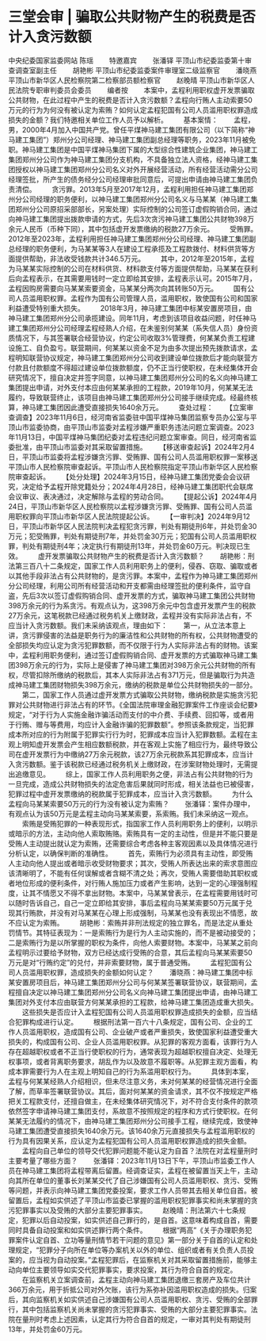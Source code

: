 # 三堂会审 | 骗取公共财物产生的税费是否计入贪污数额

中央纪委国家监委网站 陈瑶
　　特邀嘉宾
　　张潘铎 平顶山市纪委监委第十审查调查室副主任
　　胡艳彬 平顶山市纪委监委案件审理室二级监察官
　　潘晓燕 平顶山市新华区人民检察院第二检察部员额检察官
　　赵晚晴 平顶山市新华区人民法院专职审判委员会委员
　　编者按
　　本案中，孟程利用职权虚开发票骗取公共财物，在此过程中产生的税费是否计入贪污数额？孟程向行贿人主动索要50万元的行为为何没有被认定为索贿？如何认定孟程犯国有公司人员滥用职权罪造成损失的金额？我们特邀相关单位工作人员予以解析。
　　基本案情：
　　孟程，男，2000年4月加入中国共产党。曾任平煤神马建工集团有限公司（以下简称“神马建工集团”）郑州分公司经理、神马建工集团副总经理等职务，2023年11月被免职。神马建工集团是中国平煤神马集团下属的大型综合性建筑企业集团，神马建工集团郑州分公司作为神马建工集团分支机构，不具备独立法人资格，经神马建工集团授权以神马建工集团郑州分公司名义对外开展经营活动，所有经营活动需分公司经理签批，所产生的债务经分公司经理审批同意后，可提出申请由神马建工集团负责清偿。
　　贪污罪。2013年5月至2017年12月，孟程利用担任神马建工集团郑州分公司经理的职务便利，以神马建工集团郑州分公司名义与马某某（神马建工集团郑州分公司原招采部部长，另案处理）实际控制的公司签订虚假购销合同，通过向神马建工集团提出拨款申请的方式，先后3次贪污神马建工集团公共财物398万余元人民币（币种下同），其中包括虚开发票缴纳的税款27万余元。
　　受贿罪。2012年至2023年，孟程利用担任神马建工集团郑州分公司经理、神马建工集团副总经理的职务便利，为马某某等3人在建设工程承揽及工程款拨付、材料供货等方面提供帮助，非法收受钱款共计346.5万元。
　　其中，2012年至2015年，孟程为马某某实际控制的公司在材料供货、材料款支付等方面提供帮助，马某某在获利后向孟程表示，在其需要用钱时一定立即给其安排，孟程表示认可。2015年7月，孟程因购房需要向马某某索要资金，马某某分两次向其转账50万元。
　　国有公司人员滥用职权罪。孟程作为国有公司管理人员，滥用职权，致使国有公司和国家利益遭受特别重大损失。
　　2018年3月，神马建工集团中标某安置房项目，由神马建工集团郑州分公司承揽建设。同年11月，考虑到该项目收益问题，时任神马建工集团郑州分公司经理孟程经熟人介绍，在未鉴别何某某（系失信人员）身份资质情况下，与其签署联合经营协议，约定公司收取3%管理费，何某某负责工程建设施工、自负盈亏。联营期间，何某某以资金不足为由多次提出预先拨款请求，孟程明知联营协议规定，神马建工集团郑州分公司收到建设单位拨款后才能向联营方付款且付款额度不得超过建设单位拨款额度，仍不正当行使职权，在未经集体开会研究情况下，擅自决定并签字同意，以神马建工集团郑州分公司的名义向神马建工集团提出申请，对外支付本应由何某某承担的工程款，2019年10月，何某某无法履约，导致联营终止，该项目由神马建工集团郑州分公司接手继续完成。经最终核算，神马建工集团因此遭受直接损失1640余万元。
　　查处过程：
　　【立案审查调查】2023年11月6日，经河南省监委驻中国平煤神马集团监察专员办公室与平顶山市监委协商，由平顶山市监委对孟程涉嫌严重职务违法问题立案调查。2023年11月13日，中国平煤神马集团纪委对孟程违纪问题立案审查。同日，经河南省监委批准，由平顶山市监委对其采取留置措施。
　　【移送审查起诉】2024年2月4日，平顶山市监委将孟程涉嫌贪污罪、受贿罪、国有公司人员滥用职权罪一案移送平顶山市人民检察院审查起诉。平顶山市人民检察院指定平顶山市新华区人民检察院审查起诉。
　　【处分处理】2024年3月15日，经神马建工集团党委会会议研究，决定给予孟程开除党籍处分；2024年4月28日，经神马建工集团职代会联席会议审议、表决通过，决定解除与孟程的劳动合同。
　　【提起公诉】2024年4月24日，平顶山市新华区人民检察院以孟程涉嫌贪污罪、受贿罪、国有公司人员滥用职权罪向平顶山市新华区人民法院提起公诉。
　　【一审判决】2024年9月12日，平顶山市新华区人民法院判决孟程犯贪污罪，判处有期徒刑6年，并处罚金30万元；犯受贿罪，判处有期徒刑7年，并处罚金30万元；犯国有公司人员滥用职权罪，判处有期徒刑4年；决定执行有期徒刑13年，并处罚金60万元。判决现已生效。
　　虚开发票骗取公共财物产生的税费是否计入贪污数额？
　　胡艳彬：刑法第三百八十二条规定，国家工作人员利用职务上的便利，侵吞、窃取、骗取或者以其他手段非法占有公共财物的，是贪污罪。本案中，孟程作为神马建工集团郑州分公司经理，利用公司所有经营活动和开支都需由经理签批的便利条件，监守自盗，先后3次以签订虚假购销合同、虚开发票的方式，骗取神马建工集团公共财物398万余元的行为系贪污。有观点认为，这398万余元中包含虚开发票产生的税款27万余元，这笔税款已经通过税务机关上缴财政，孟程并没有实际非法占有，不应当计入贪污数额。我们未采纳该观点，理由如下：
　　第一，从立法本意上讲，贪污罪侵害的法益是职务行为的廉洁性和公共财物的所有权，公共财物遭受的全部损失均应认定为贪污犯罪数额，而不仅限于行为人实际非法占有的财物。该案中，孟程利用职务便利，通过签订虚假购销合同、虚开发票的方式骗取神马建工集团398万余元的行为，实际上是侵害了神马建工集团对398万余元公共财物的所有权，尽管扣除所缴纳的税款后，其本人实际非法占有371万元，但是骗取行为共造成神马建工集团财物损失398万余元，缴纳的税款是单位公共财物损失的一部分。
　　第二，国家工作人员通过虚开发票方式骗取公共财物，缴纳税款是实施贪污犯罪对公共财物进行非法占有的环节。《全国法院审理金融犯罪案件工作座谈会纪要》规定，“对于行为人实施金融诈骗活动而支付的中介费、手续费、回扣等，或者用于行贿、赠与等费用，均应计入金融诈骗的犯罪数额”。参照该条款规定，当犯罪成本所对应的行为附属于犯罪实行行为时，犯罪成本应当计入犯罪数额。孟程在主观上明知虚开发票会产生相应数额税款，并在客观上实施了相应行为，最终导致公司在虚开发票行为中缴纳27万余元税款，该27万余元税款系其犯罪成本，应当计入贪污数额。鉴于该税款已经通过税务机关上缴财政，在涉案财物处理时，无需提出追缴意见。
　　综上，国家工作人员利用职务之便，非法占有公共财物的行为一旦完成，造成公共财物损失的法定危害后果就同时形成，相关法益也已被侵害，犯罪过程中虚开发票缴纳的税款属于犯罪成本，应当计入贪污数额。
　　为什么孟程向马某某索要50万元的行为没有被认定为索贿？
　　张潘铎：案件办理中，有观点认为该50万元是孟程主动向马某某索要，系索贿。我们未采纳这一观点。
　　索贿是受贿犯罪的一种表现形式，指国家工作人员利用职务上的便利，以明示或暗示的方法，主动向他人索取贿赂。索贿具有一定的主动性，但是并不能只要是受贿人主动提出就认定为索贿，还需要综合考虑各种主客观因素以及具体情况进行分析认定，以确保判断的准确性。
　　首先，索贿行为必须具有主动性，即受贿人主动向他人提出或者暗示收受财物要求；其次，受贿人所表达出来的索求意图应该清晰明了，不能有任何误解或者含糊不清之处；再次，受贿人需要借助其职权或者地位形成的便利条件，对行贿人施加压力或者产生影响，达到一定的心理强制程度，让其不情愿又不得不拿出财物。本案中，马某某曾表示，在孟程需要用钱时可以随时告诉自己，自己一定立即给其安排，事后孟程向马某某索要50万元属于兑现其行贿款，并没有对马某某在心理上形成强制，马某某也没有表现出不情愿，故不应认定为索贿。
　　胡艳彬：索贿并非刑法规定的独立罪名，而是法定从重处罚情节。其特征表现为：一是索贿行为是行为人主动实施的，而不是被动接受的；二是索贿行为是以所掌握的职权为条件，向他人索要财物。本案中，马某某之前向孟程明示过要给予财物，双方已经达成行受贿的合意，其后孟程向马某某索要50万元是对“行贿约定”的兑付，并非索要财物，属于普通受贿。
　　孟程犯国有公司人员滥用职权罪，造成损失的金额如何认定？
　　潘晓燕：神马建工集团中标某安置房项目后，神马建工集团郑州分公司与何某某签署联营协议，联营期间，孟程擅自决定以神马建工集团郑州分公司名义向神马建工集团提出申请，由神马建工集团对外支付本应由联营方何某某承担的工程款，给神马建工集团造成重大损失。
　　这些损失是否应计入孟程犯国有公司人员滥用职权罪造成损失的金额，应当结合犯罪构成进行认定。
　　根据刑法第一百六十八条规定，国有公司、企业的工作人员滥用职权，造成国有公司、企业破产或者严重损失，致使国家利益遭受重大损失的，构成国有公司、企业人员滥用职权罪。从犯罪的客观方面看，该罪行为人存在超越职权或者不正当行使职权的行为，通常表现为超越职权擅自决定、处理无权事项，或者背离职务要求，胡乱作为以及故意不履职等。从犯罪主观方面看，构成本罪需要行为人在主观上明知自己的行为系滥用职权行为。
　　具体到本案，孟程与何某某经熟人介绍相识，但未尽注意义务，未对何某某的经营情况进行全面了解，而草率签署联营协议。其后，面对何某某的资金请求，其不仅不按规定严格把关工程款支付，还擅自做主，在未经集体研究情况下，对不符合支付条件的款项依然签字申请神马建工集团支付，系故意不按照规定的程序和方式行使职权。在何某某无法履约的情况下，由神马建工集团郑州分公司接手工程，继续完成，致使神马建工集团遭受直接损失1640余万元。该1640余万元直接损失与孟程滥用职权的行为具有因果关系，应认定为孟程犯国有公司人员滥用职权罪造成的损失金额。
　　孟程向自己单位的领导交代犯罪问题能不能认定为自首？法院在对孟程量刑时主要考量了哪些方面？
　　张潘铎：2023年11月13日下午，平顶山市监委工作人员在神马建工集团将孟程带离后留置。经调查证实，孟程在被留置当天上午，主动向其所在单位的董事长刘某某交代了自己涉嫌国有公司人员滥用职权、贪污、受贿等问题，并表示向神马建工集团党委投案，要求工作人员带其去相关单位自首。被留置后，孟程如实供述了平顶山市监委已掌握的滥用职权犯罪事实和尚未掌握的贪污犯罪事实以及受贿的大部分主要犯罪事实。
　　赵晚晴：刑法第六十七条规定，犯罪以后自动投案，如实供述自己罪行的，是自首。这意味着构成自首，需要同时具备自动投案和如实供述罪行两个条件。
　　根据“两高”《关于办理职务犯罪案件认定自首、立功等量刑情节若干问题的意见》第一部分关于自首的认定和处理规定，“犯罪分子向所在单位等办案机关以外的单位、组织或者有关负责人员投案的，应当视为自动投案。”孟程犯罪后，在监察机关对其采取留置措施前，能够主动向单位主要领导如实交代犯罪事实，要求投案，其行为符合自首的规定。
　　在监察机关立案调查前，孟程主动向神马建工集团退缴三套房产及车位共计366万余元，用于折抵公司对外欠账，该行为系弥补因滥用职权造成的损失。归案后，其向监察机关如实供述自己涉嫌国有公司人员滥用职权、贪污、受贿的全部罪行，其中包括监察机关尚未掌握的贪污犯罪事实、受贿的大部分主要犯罪事实。法院在量刑时考虑上述因素，认定其行为符合自首的规定，一审对其判处有期徒刑13年，并处罚金60万元。